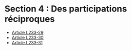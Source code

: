 # Section 4 : Des participations réciproques

- [Article L233-29](article-l233-29.md)
- [Article L233-30](article-l233-30.md)
- [Article L233-31](article-l233-31.md)

